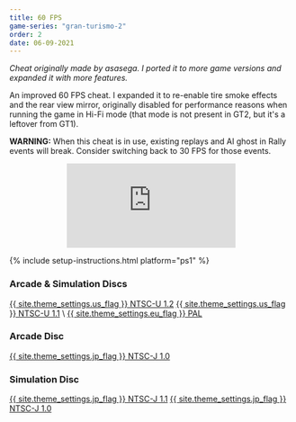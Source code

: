 ```yaml
---
title: 60 FPS
game-series: "gran-turismo-2"
order: 2
date: 06-09-2021
---
```


*Cheat originally made by asasega. I ported it to more game versions and expanded it with more features.*

An improved 60 FPS cheat. I expanded it to re-enable tire smoke effects and the rear view mirror, originally disabled for performance reasons when running the game in Hi-Fi mode
(that mode is not present in GT2, but it's a leftover from GT1).

**WARNING:** When this cheat is in use, existing replays and AI ghost in Rally events will break. Consider switching back to 30 FPS for those events.

<div align="center" class="video-container">
<iframe src="https://www.youtube.com/embed/QOQ56HKYgJg" frameborder="0" allowfullscreen></iframe>
</div>

{% include setup-instructions.html platform="ps1" %}

### Arcade & Simulation Discs
<a href="https://github.com/CookiePLMonster/Console-Cheat-Codes/blob/master/PS1/Gran%20Turismo%202/60%20FPS/NTSC-U%201.2.cht" class="button" role="button" target="_blank">{{ site.theme_settings.us_flag }} NTSC-U 1.2</a>
<a href="https://github.com/CookiePLMonster/Console-Cheat-Codes/blob/master/PS1/Gran%20Turismo%202/60%20FPS/NTSC-U%201.1.cht" class="button" role="button" target="_blank">{{ site.theme_settings.us_flag }} NTSC-U 1.1</a> \\
<a href="https://github.com/CookiePLMonster/Console-Cheat-Codes/blob/master/PS1/Gran%20Turismo%202/60%20FPS/PAL.cht" class="button" role="button" target="_blank">{{ site.theme_settings.eu_flag }} PAL</a>

### Arcade Disc
<a href="https://github.com/CookiePLMonster/Console-Cheat-Codes/blob/master/PS1/Gran%20Turismo%202/60%20FPS/NTSC-J%201.0%20Arcade.cht" class="button" role="button" target="_blank">{{ site.theme_settings.jp_flag }} NTSC-J 1.0</a>

### Simulation Disc
<a href="https://github.com/CookiePLMonster/Console-Cheat-Codes/blob/master/PS1/Gran%20Turismo%202/60%20FPS/NTSC-J%201.1.cht" class="button" role="button" target="_blank">{{ site.theme_settings.jp_flag }} NTSC-J 1.1</a>
<a href="https://github.com/CookiePLMonster/Console-Cheat-Codes/blob/master/PS1/Gran%20Turismo%202/60%20FPS/NTSC-J%201.0%20Simulation.cht" class="button" role="button" target="_blank">{{ site.theme_settings.jp_flag }} NTSC-J 1.0</a>